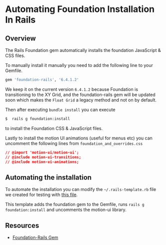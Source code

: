 # Automating Foundation Installation In Rails

## Overview

The Rails Foundation gem automatically installs the foundation JavaScript & CSS files.  

To manually install it manually you need to add the following line to your Gemfile.

```ruby
gem 'foundation-rails', '6.4.1.2'
```

We keep it on the current version `6.4.1.2` because Foundation is transitioning to the XY Grid, and the foundation-rails gem will be updated soon which makes the `Float Grid` a legacy method and not on by default.

Then after executing `bundle install` you can execute

```bash
$  rails g foundation:install
```

to install the Foundation CSS & JavaScript files.  

Lastly to install the motion UI animations (useful for menus etc) you can uncomment the following lines from `foundation_and_overrides.css`

```CSS
// @import 'motion-ui/motion-ui';
// @include motion-ui-transitions;
// @include motion-ui-animations;
```

## Automating the installation

To automate the installation you can modify the `~/.rails-template.rb` file we created for testing with [this file](../reference/.rails-template.rb).

This template adds the foundation gem to the Gemfile, runs `rails g foundation:install` and uncomments the motion-ui library.  

## Resources
- [Foundation-Rails Gem](https://github.com/zurb/foundation-rails)
